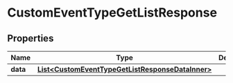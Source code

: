 

# CustomEventTypeGetListResponse


## Properties

| Name | Type | Description | Notes |
|------------ | ------------- | ------------- | -------------|
|**data** | [**List&lt;CustomEventTypeGetListResponseDataInner&gt;**](CustomEventTypeGetListResponseDataInner.md) |  |  [optional] |



